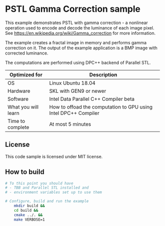 # PSTL Gamma Correction sample

This example demonstrates PSTL with gamma correction - a nonlinear operation used to encode and decode the luminance of each image pixel. See https://en.wikipedia.org/wiki/Gamma_correction for more information.

The example creates a fractal image in memory and performs gamma correction on it. The output of the example application is a BMP image with corrected luminance.

The computations are performed using DPC++ backend of Parallel STL.


| Optimized for                   | Description                                                     |
|---------------------------------|-----------------------------------------------------------------|
| OS                              | Linux Ubuntu 18.04                                              |
| Hardware                        | SKL with GEN9 or newer                                          |
| Software                        | Intel Data Parallel C++ Compiler beta                           |
| What you will learn             | How to offoad the computation to GPU using Intel DPC++ Compiler |
| Time to complete                | At most 5 minutes                                                       |

## License

This code sample is licensed under MIT license.

## How to build

```bash
# To this point you should have
# - TBB and Parallel STL installed and
# - environment variables set up to use them

# Configure, build and run the example
    mkdir build &&  
    cd build &&  
    cmake ../. &&  
    make VERBOSE=1  
```
